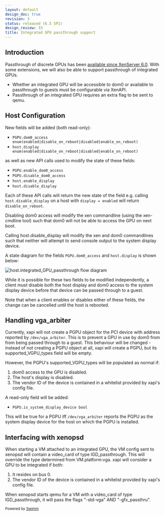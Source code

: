 ```yaml
---
layout: default
design_doc: true
revision: 3
status: released (6.5 SP1)
design_review: 33
title: Integrated GPU passthrough support
---
```

## Introduction

Passthrough of discrete GPUs has been [available since XenServer 6.0](%7B%7Bsite.baseurl%7D%7D/xapi/design/gpu-passthrough.html). With some extensions, we will also be able to support passthrough of integrated GPUs.

- Whether an integrated GPU will be accessible to dom0 or available to passthrough to guests must be configurable via XenAPI.
- Passthrough of an integrated GPU requires an extra flag to be sent to qemu.

## Host Configuration

New fields will be added (both read-only):

- `PGPU.dom0_access enum(enabled|disable_on_reboot|disabled|enable_on_reboot)`
- `host.display enum(enabled|disable_on_reboot|disabled|enable_on_reboot)`

as well as new API calls used to modify the state of these fields:

- `PGPU.enable_dom0_access`
- `PGPU.disable_dom0_access`
- `host.enable_display`
- `host.disable_display`

Each of these API calls will return the new state of the field e.g. calling `host.disable_display` on a host with `display = enabled` will return `disable_on_reboot`.

Disabling dom0 access will modify the xen commandline (using the xen-cmdline tool) such that dom0 will not be able to access the GPU on next boot.

Calling host.disable_display will modify the xen and dom0 commandlines such that neither will attempt to send console output to the system display device.

A state diagram for the fields `PGPU.dom0_access` and `host.display` is shown below:

![host.integrated_GPU_passthrough flow diagram](integrated-gpu-passthrough.png)

While it is possible for these two fields to be modified independently, a client must disable both the host display and dom0 access to the system display device before that device can be passed through to a guest.

Note that when a client enables or disables either of these fields, the change can be cancelled until the host is rebooted.

## Handling vga_arbiter

Currently, xapi will not create a PGPU object for the PCI device with address reported by `/dev/vga_arbiter`. This is to prevent a GPU in use by dom0 from from being passed through to a guest. This behaviour will be changed - instead of not creating a PGPU object at all, xapi will create a PGPU, but its supported_VGPU_types field will be empty.

However, the PGPU's supported_VGPU_types will be populated as normal if:

1. dom0 access to the GPU is disabled.
2. The host's display is disabled.
3. The vendor ID of the device is contained in a whitelist provided by xapi's config file.

A read-only field will be added:

- `PGPU.is_system_display_device bool`

This will be true for a PGPU iff `/dev/vga_arbiter` reports the PGPU as the system display device for the host on which the PGPU is installed.

## Interfacing with xenopsd

When starting a VM attached to an integrated GPU, the VM config sent to xenopsd will contain a video_card of type IGD_passthrough. This will override the type determined from VM.platform:vga. xapi will consider a GPU to be integrated if both:

1. It resides on bus 0.
2. The vendor ID of the device is contained in a whitelist provided by xapi's config file.

When xenopsd starts qemu for a VM with a video_card of type IGD_passthrough, it will pass the flags "-std-vga" AND "-gfx_passthru".

<SwmMeta version="3.0.0"><sup>Powered by [Swimm](https://app.swimm.io/)</sup></SwmMeta>
